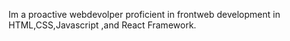 Im a proactive webdevolper proficient in frontweb development in HTML,CSS,Javascript ,and React Framework.
